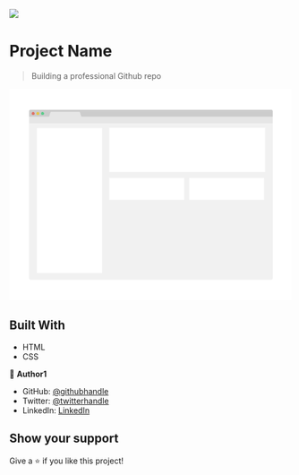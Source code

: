 ![](https://img.shields.io/badge/Microverse-blueviolet)

# Project Name

> Building a professional Github repo

![screenshot](./app_screenshot.png)



## Built With

- HTML
- CSS




👤 **Author1**

- GitHub: [@githubhandle](https://github.com/SyedAman10)
- Twitter: [@twitterhandle](https://twitter.com/SyedAman9248)
- LinkedIn: [LinkedIn](https://www.linkedin.com/in/syed-aman-238500196/)



## Show your support

Give a ⭐️ if you like this project!
